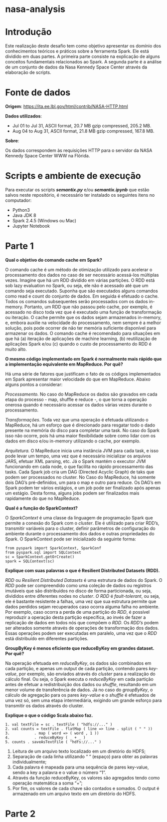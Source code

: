# nasa-analysis

# Introdução

Este realização deste desafio tem como objetivo apresentar os domínio dos conhecimentos teóricos e práticos sobre a ferramenta Spark. Ele está dividido em duas partes. A primeira parte consiste na explicação de alguns conceitos fundamentais relacionados ao Spark. A segunda parte é a análise de um conjunto de dados da Nasa Kennedy Space Center através da elaboração de scripts.

# Fonte de dados

**Origem**: https://ita.ee.lbl.gov/html/contrib/NASA-HTTP.html

**Dados utilizados**:
* Jul 01 to Jul 31, ASCII format, 20.7 MB gzip compressed, 205.2 MB.
* Aug 04 to Aug 31, ASCII format, 21.8 MB gzip compressed, 167.8 MB.

**Sobre**:

Os dados correspondem às requisições HTTP para o servidor da NASA Kennedy Space Center WWW na Flórida.

# Scripts e ambiente de execução

Para executar os scripts ***semantix.py*** e/ou ***semantix.ipynb*** que estão salvos neste repositório, é necessário ter instalado os seguintes itens no computador:

* Python3
* Java JDK 8
* Spark 2.4.5 (Windows ou Mac)
* Jupyter Notebook



# Parte 1

**Qual o objetivo do comando cache em Spark?**

O comando cache é um método de otimização utilizado para acelerar o processamento dos dados no caso de ser necessário acessá-los múltiplas vezes.  Imagine que há um RDD dividido em várias partições. O RDD está sob lazy evaluation no Spark, ou seja, ele não é acessado até que um comando seja executado. Suponha que são executados alguns comandos como read e count do conjunto de dados. Em seguida é efetuado o cache. Todos os comandos subsequentes serão processados com os dados in-memory. Portanto, um RDD que não passou pelo cache, por exemplo, é acessado no disco toda vez que é executado uma função de transformação ou iteração. O cache permite que os dados sejam armazenados in-memory, e, embora auxilie na velocidade do processamento, nem sempre é a melhor solução, pois pode ocorrer de não ter memória suficiente disponível para armazenar os dados. O comando cache é recomendado para situações em que há (a) iteração de aplicações de machine learning, (b) reutilização de aplicações Spark e/ou (c) quando o custo de processamento do RDD é muito alto.

**O mesmo código implementado em Spark é normalmente mais rápido que a implementação equivalente em MapReduce. Por quê?**

Há uma série de fatores que justificam o fato de os códigos implementados em Spark apresentar maior velocidade do que em MapReduce. Abaixo alguns pontos a considerar:

*Processamento.* No caso do MapReduce os dados são gravados em cada etapa do processo - map, shuffle e reduce -, o que torna a operação onerosa quando é necessário acessar os dados várias vezes durante o processamento. 

*Transformações*. Toda vez que uma operação é efetuada utilizando o MapReduce, há um esforço que é direcionado para resgatar todo o dado presente na memória do disco para completar uma task. No caso do Spark isso não ocorre, pois há uma maior flexibilidade sobre como lidar com os dados em disco e/ou in-memory utilizando o cache, por exemplo.

*Arquitetura.* O MapReduce inicia uma instância JVM para cada task, e isso pode levar um tempo, uma vez que é necessário inicializar os arquivos JARS, efetuar XML parsing, etc. Já o Spark mantém o executor JVM funcionando em cada node, o que facilita no rápido processamento das tasks. Cada Spark job cria um DAG (Directed Acyclic Graph) de taks que podem ser processados no cluster. No Caso do MapReduce, há somente dois DAG’s pré-definidos, um para o map e outro para reduce. Os DAG’s em Spark podem ter vários estágios, e um job pode ser finalizado após apenas um estágio. Desta forma, alguns jobs podem ser finalizados mais rapidamente do que no MapReduce.

**Qual é a função do SparkContext?**

O *SparkContext* é uma classe da linguagem de programação Spark que permite a conexão do Spark com o *cluster*. Ele é utilizado para criar RDD’s,  transmitir variáveis  para o cluster, definir parâmetros de configuração do ambiente durante o processamento dos dados e outras propriedades do Spark. O SparkContext pode ser inicializado da seguinte forma:

```
from pyspark import SparkContext, SparkConf
from pyspark.sql import SQLContext
sc = SparkContext.getOrCreate()
spark = SQLContext(sc)
```

**Explique com suas palavras o que é Resilient Distributed Datasets (RDD).**

*RDD* ou *Resilient Distributed Datasets* é uma estrutura de dados do Spark. O *RDD* pode ser compreendido como uma coleção de dados ou registros imutáveis que são distribuídos no disco de forma particionada, ou seja, divididos entre diferentes nodes no *cluster*. *O RDD* é *fault-tolerant*, ou seja, ele é bastante resistente a falhas, uma vez que sua estrutura permite que dados perdidos sejam recuperados caso ocorra alguma falha no ambiente. Por exemplo, caso ocorra a perda de uma partição do *RDD*, é possível reproduzir a operação desta partição específica, ao invés de fazer a replicação de dados em todos nós que compõem o *RDD*. Os *RDD’s* podem ser alterados somente através de operações de transformação dos dados. Essas operações podem ser executadas em paralelo, uma vez que o *RDD* está distribuído em diferentes partições. 


**GroupByKey é menos eficiente que reduceByKey em grandes dataset. Por quê?**

Na operação efetuada em *reduceByKey*, os dados são combinados em cada partição, e apenas um output de cada partição, contendo pares *key-value*, por exemplo, são enviados através do *cluster* para a realização do cálculo final. Ou seja, o Spark executa o *reduceByKey* em cada partição antes de efetuar a redistribuição dos dados ou *shuffle*, resultando em um menor volume de transferência de dados. Já no caso do *groupByKey*, o cálculo de agregação para os pares *key-value* e o *shuffle* é efetuados de uma vez só, sem uma etapa intermediária, exigindo um grande esforço para transmitir os dados através do cluster.


**Explique o que o código Scala abaixo faz.**

```
1. val textFile = sc . textFile ( "hdfs://..." )
2. val counts = textFile . flatMap ( line => line . split ( " " ))
3.           . map ( word => ( word , 1 ))
4.           . reduceByKey ( _ + _ )
5. counts . saveAsTextFile ( "hdfs://..." )
```

1.	Leitura de um arquivo texto localizado em um diretório do HDFS;
2.	Separação de cada linha utilizando “ “ (espaço) para obter as palavras individualmente;
3.	Cada palavra é mapeada para uma sequência de pares key-value, sendo a key a palavra e o value o número “1”.
4.	Através da função reduceByKey, os valores são agregados tendo como operação matemática a soma “+”;
5.	Por fim, os valores de cada chave são contados e somados. O output é armazenado em um arquivo texto em um diretório do HDFS. 



# Parte 2

